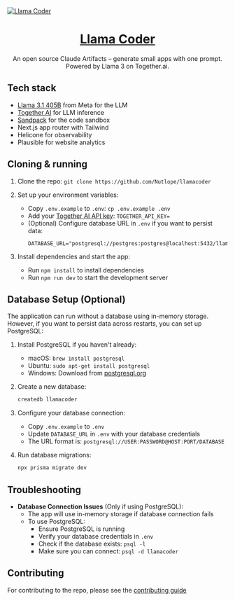 <a href="https://www.llamacoder.io">
  <img alt="Llama Coder" src="./public/og-image.png">
  <h1 align="center">Llama Coder</h1>
</a>

<p align="center">
  An open source Claude Artifacts – generate small apps with one prompt. Powered by Llama 3 on Together.ai.
</p>

## Tech stack

- [Llama 3.1 405B](https://ai.meta.com/blog/meta-llama-3-1/) from Meta for the LLM
- [Together AI](https://togetherai.link/?utm_source=example-app&utm_medium=llamacoder&utm_campaign=llamacoder-app-signup) for LLM inference
- [Sandpack](https://sandpack.codesandbox.io/) for the code sandbox
- Next.js app router with Tailwind
- Helicone for observability
- Plausible for website analytics

## Cloning & running

1. Clone the repo: `git clone https://github.com/Nutlope/llamacoder`
2. Set up your environment variables:
   - Copy `.env.example` to `.env`: `cp .env.example .env`
   - Add your [Together AI API key](https://togetherai.link/?utm_source=example-app&utm_medium=llamacoder&utm_campaign=llamacoder-app-signup): `TOGETHER_API_KEY=`
   - (Optional) Configure database URL in `.env` if you want to persist data:
     ```
     DATABASE_URL="postgresql://postgres:postgres@localhost:5432/llamacoder"
     ```

3. Install dependencies and start the app:
   - Run `npm install` to install dependencies
   - Run `npm run dev` to start the development server

## Database Setup (Optional)

The application can run without a database using in-memory storage. However, if you want to persist data across restarts, you can set up PostgreSQL:

1. Install PostgreSQL if you haven't already:
   - macOS: `brew install postgresql`
   - Ubuntu: `sudo apt-get install postgresql`
   - Windows: Download from [postgresql.org](https://www.postgresql.org/download/windows/)

2. Create a new database:
   ```bash
   createdb llamacoder
   ```

3. Configure your database connection:
   - Copy `.env.example` to `.env`
   - Update `DATABASE_URL` in `.env` with your database credentials
   - The URL format is: `postgresql://USER:PASSWORD@HOST:PORT/DATABASE`

4. Run database migrations:
   ```bash
   npx prisma migrate dev
   ```

## Troubleshooting

- **Database Connection Issues** (Only if using PostgreSQL):
  - The app will use in-memory storage if database connection fails
  - To use PostgreSQL:
    - Ensure PostgreSQL is running
    - Verify your database credentials in `.env`
    - Check if the database exists: `psql -l`
    - Make sure you can connect: `psql -d llamacoder`

## Contributing

For contributing to the repo, please see the [contributing guide](./CONTRIBUTING.md)

